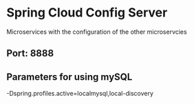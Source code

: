 # Spring Cloud Config Server

Microservices with the configuration of the other microservcies

## Port: 8888

## Parameters for using mySQL
-Dspring.profiles.active=localmysql,local-discovery
